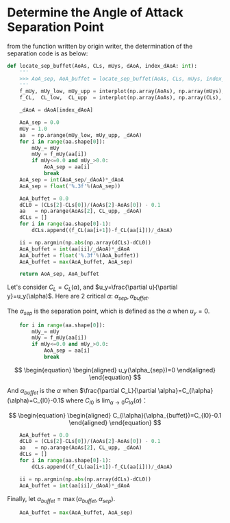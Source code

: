 # Determine the Angle of Attack Separation Point

from the function written by origin writer, the determination of the separation code is as below:

```python
def locate_sep_buffet(AoAs, CLs, mUys, dAoA, index_dAoA: int):
    '''
    >>> AoA_sep, AoA_buffet = locate_sep_buffet(AoAs, CLs, mUys, index_dAoA: int)
    '''
    f_mUy, mUy_low, mUy_upp = interplot(np.array(AoAs), np.array(mUys), kind=1)
    f_CL,  CL_low,  CL_upp  = interplot(np.array(AoAs), np.array(CLs),  kind=0)

    _dAoA = dAoA[index_dAoA]

    AoA_sep = 0.0
    mUy = 1.0
    aa  = np.arange(mUy_low, mUy_upp, _dAoA)
    for i in range(aa.shape[0]):
        mUy_= mUy
        mUy = f_mUy(aa[i])
        if mUy<=0.0 and mUy_>0.0:
            AoA_sep = aa[i]
            break
    AoA_sep = int(AoA_sep/_dAoA)*_dAoA
    AoA_sep = float('%.3f'%(AoA_sep))

    AoA_buffet = 0.0
    dCL0 = (CLs[2]-CLs[0])/(AoAs[2]-AoAs[0]) - 0.1
    aa   = np.arange(AoAs[2], CL_upp, _dAoA)
    dCLs = []
    for i in range(aa.shape[0]-1):
        dCLs.append((f_CL(aa[i+1])-f_CL(aa[i]))/_dAoA)

    ii = np.argmin(np.abs(np.array(dCLs)-dCL0))
    AoA_buffet = int(aa[ii]/_dAoA)*_dAoA
    AoA_buffet = float('%.3f'%(AoA_buffet))
    AoA_buffet = max(AoA_buffet, AoA_sep)

    return AoA_sep, AoA_buffet
```

Let's consider $C_L=C_L(\alpha)$, and $u_y=\frac{\partial u}{\partial y}=u_y(\alpha)$. Here are 2 critical $\alpha$: $\alpha_{sep},\alpha_{buffet}$.

The $\alpha_{sep}$ is the separation point, which is defined as the $\alpha$ when $u_y=0$.

```python
    for i in range(aa.shape[0]):
        mUy_= mUy
        mUy = f_mUy(aa[i])
        if mUy<=0.0 and mUy_>0.0:
            AoA_sep = aa[i]
            break
```

$$
\begin{equation}
  \begin{aligned}
    u_y(\alpha_{sep})=0
  \end{aligned}
\end{equation}
$$

And $\alpha_{buffet}$ is the $\alpha$ when $\frac{\partial C_L}{\partial \alpha}=C_{l\alpha}(\alpha)=C_{l0}-0.1$ where $C_{l0}$ is $\lim_{\alpha\to 0}C_{l\alpha}(\alpha)$：

$$
\begin{equation}
  \begin{aligned}
    C_{l\alpha}(\alpha_{buffet})=C_{l0}-0.1
  \end{aligned}
\end{equation}
$$

```python
    AoA_buffet = 0.0
    dCL0 = (CLs[2]-CLs[0])/(AoAs[2]-AoAs[0]) - 0.1
    aa   = np.arange(AoAs[2], CL_upp, _dAoA)
    dCLs = []
    for i in range(aa.shape[0]-1):
        dCLs.append((f_CL(aa[i+1])-f_CL(aa[i]))/_dAoA)

    ii = np.argmin(np.abs(np.array(dCLs)-dCL0))
    AoA_buffet = int(aa[ii]/_dAoA)*_dAoA
```

Finally, let $\alpha_{buffet} = \max(\alpha_{buffet},\alpha_{sep})$.

```python
    AoA_buffet = max(AoA_buffet, AoA_sep)
```